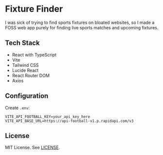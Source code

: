 # Fixture Finder

I was sick of trying to find sports fixtures on bloated websites, so I made a FOSS web app purely for finding live sports matches and upcoming fixtures.

## Tech Stack

- React with TypeScript
- Vite
- Tailwind CSS
- Lucide React
- React Router DOM
- Axios

## Configuration

Create `.env`:

```
VITE_API_FOOTBALL_KEY=your_api_key_here
VITE_API_BASE_URL=https://api-football-v1.p.rapidapi.com/v3
```

## License

MIT License. See [LICENSE](LICENSE).
